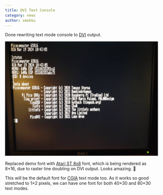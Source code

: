 ```yaml
---
title: DVI Text Console
category: news
author: smokku
---
```


Done rewriting text mode console to [DVI][1] output.

![DVI console on monitor](/media/2024-03-21_DVI_Console.png)

Replaced demo font with [Atari ST 8x8][2] font, which is being rendered as 8×16, due to raster line doubling on DVI output. Looks amazing. 🎉

This will be the default font for [CGIA][3] text mode too.
As it works so good stretched to 1×2 pixels, we can have one font for both 40×30 and 80×30 text modes.

[1]: https://en.wikipedia.org/wiki/Digital_Visual_Interface
[2]: https://en.wikipedia.org/wiki/Atari_ST_character_set
[3]: https://github.com/X65/X65/wiki/CGIA
